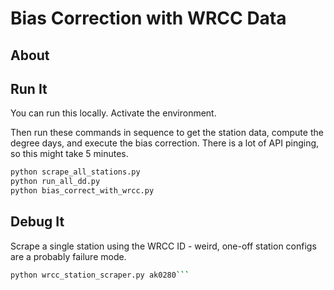 # Bias Correction with WRCC Data

## About

## Run It

You can run this locally. Activate the environment.

Then run these commands in sequence to get the station data, compute the degree days, and execute the bias correction. There is a lot of API pinging, so this might take 5 minutes.

```sh
python scrape_all_stations.py
python run_all_dd.py
python bias_correct_with_wrcc.py
```

## Debug It

Scrape a single station using the WRCC ID - weird, one-off station configs are a probably failure mode.

````sh
python wrcc_station_scraper.py ak0280```
````
